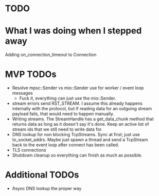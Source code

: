 TODO
====

# What I was doing when I stepped away

Adding on_connection_timeout to Connection

# MVP TODOs

* Resolve mpsc::Sender vs mio::Sender use for worker / event loop messages
    * Fuck it, everything can just use the mio::Sender.
* stream errors send RST_STREAM. I assume this already happens internally with
  the protocol, but if reading data for an outgoing stream payload fails, that
  would need to happen manually.
* Writing streams. The StreamHandle has a get_data_chunk method that returns
  data as long as it doesn't say it's done. Keep an active list of stream ids
  that we still need to write data for.
* DNS lookup for non blocking TcpStreams. Sync at first; just use
  to_socket_addrs. Maybe just spawn a thread and send a TcpStream back to the
  event loop after connect has been called.
* TLS connections
* Shutdown cleanup so everything can finish as much as possible.

# Additional TODOs

- Async DNS lookup the proper way
